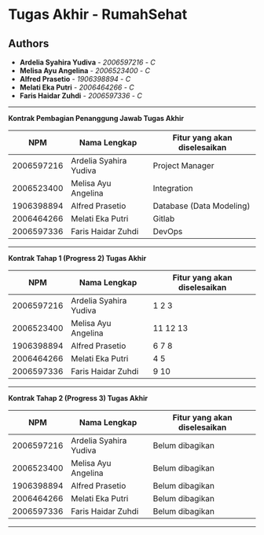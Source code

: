 # Tugas Akhir - RumahSehat
## Authors
* **Ardelia Syahira Yudiva** - *2006597216* - *C*
* **Melisa Ayu Angelina** - *2006523400* - *C*
* **Alfred Prasetio** - *1906398894* - *C*
* **Melati Eka Putri** - *2006464266* - *C*
* **Faris Haidar Zuhdi** - *2006597336* - *C*

---
**Kontrak Pembagian Penanggung Jawab Tugas Akhir**

| NPM        | Nama Lengkap | Fitur yang akan diselesaikan |
|------------| --- |------------------------------| 
| 2006597216 | Ardelia Syahira Yudiva | Project Manager              |                       
| 2006523400 | Melisa Ayu Angelina | Integration                  |                    
| 1906398894 | Alfred Prasetio | Database (Data Modeling)     |                                              
| 2006464266 | Melati Eka Putri | Gitlab                       |                        
| 2006597336 | Faris Haidar Zuhdi | DevOps                       |                                               
---
**Kontrak Tahap 1 (Progress 2) Tugas Akhir**

| NPM        | Nama Lengkap | Fitur yang akan diselesaikan |
|------------| --- |------------------------------| 
| 2006597216 | Ardelia Syahira Yudiva | 1 2 3 |                       
| 2006523400 | Melisa Ayu Angelina | 11 12 13 |                    
| 1906398894 | Alfred Prasetio | 6 7 8 |                                              |
| 2006464266 | Melati Eka Putri | 4 5  |                        
| 2006597336 | Faris Haidar Zuhdi | 9 10 |                                               |
---
**Kontrak Tahap 2 (Progress 3) Tugas Akhir**

| NPM        | Nama Lengkap | Fitur yang akan diselesaikan |
|------------| --- |------------------------------| 
| 2006597216 | Ardelia Syahira Yudiva | Belum dibagikan              |                       
| 2006523400 | Melisa Ayu Angelina | Belum dibagikan              |                    
| 1906398894 | Alfred Prasetio | Belum dibagikan              |                                              |
| 2006464266 | Melati Eka Putri | Belum dibagikan              |                        
| 2006597336 | Faris Haidar Zuhdi | Belum dibagikan              |  
---